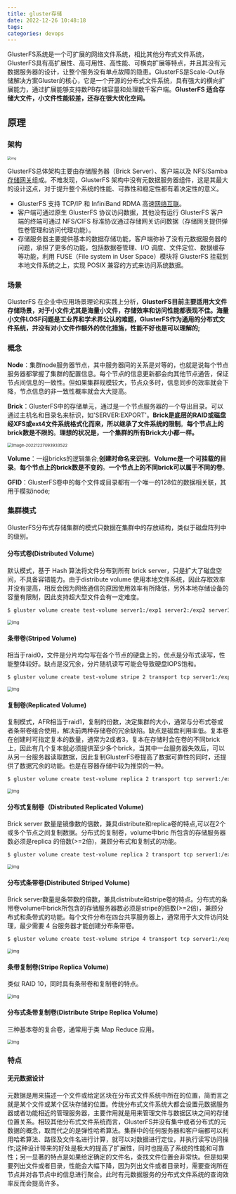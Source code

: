 ```yaml
---
title: gluster存储
date: 2022-12-26 10:48:18
tags:
categories: devops
---
```


GlusterFS系统是一个可扩展的网络文件系统，相比其他分布式文件系统，GlusterFS具有高扩展性、高可用性、高性能、可横向扩展等特点，并且其没有元数据服务器的设计，让整个服务没有单点故障的隐患。GlusterFS是Scale-Out存储解决方案Gluster的核心，它是一个开源的分布式文件系统，具有强大的横向扩展能力，通过扩展能够支持数PB存储容量和处理数千客户端。**GlusterFS 适合存储大文件，小文件性能较差，还存在很大优化空间。**

## 原理

### 架构

<img src="https://ask.qcloudimg.com/http-save/6552462/67988kz8zt.png?imageView2/2/w/1620" alt="img" style="zoom:50%;" />

GlusterFS总体架构主要由存储服务器（Brick Server）、客户端以及 NFS/Samba [存储网关](https://cloud.tencent.com/product/csg?from=10680)组成。不难发现，GlusterFS 架构中没有元数据服务器组件，这是其最大的设计这点，对于提升整个系统的性能、可靠性和稳定性都有着决定性的意义。

- GlusterFS 支持 TCP/IP 和 InfiniBand RDMA 高速[网络互联](https://cloud.tencent.com/product/ccn?from=10680)。
- 客户端可通过原生 GlusterFS 协议访问数据，其他没有运行 GlusterFS 客户端的终端可通过 NFS/CIFS 标准协议通过存储网关访问数据（存储网关提供弹性卷管理和访问代理功能）。
- 存储服务器主要提供基本的数据存储功能，客户端弥补了没有元数据服务器的问题，承担了更多的功能，包括数据卷管理、I/O 调度、文件定位、数据缓存等功能，利用 FUSE（File system in User Space）模块将 GlusterFS 挂载到本地文件系统之上，实现 POSIX 兼容的方式来访问系统数据。

### 场景

GlusterFS 在企业中应用场景理论和实践上分析，**GlusterFS目前主要适用大文件存储场景，对于小文件尤其是海量小文件，存储效率和访问性能都表现不佳。海量小文件LOSF问题是工业界和学术界公认的难题，GlusterFS作为通用的分布式文件系统，并没有对小文件作额外的优化措施，性能不好也是可以理解的;**

### 概念

**Node**：集群node服务器节点，其中服务器间的关系是对等的，也就是说每个节点服务器都掌握了集群的配置信息。每个节点的信息更新都会向其他节点通告，保证节点间信息的一致性。但如果集群规模较大，节点众多时，信息同步的效率就会下降，节点信息的非一致性概率就会大大提高。

**Brick**：GlusterFS中的存储单元，通过是一个节点服务器的一个导出目录。可以通过主机名和目录名来标识，如'SERVER:EXPORT'。**Brick是底层的RAID或磁盘经XFS或ext4文件系统格式化而来，所以继承了文件系统的限制**。**每个节点上的brick数是不限的**。**理想的状况是，一个集群的所有Brick大小都一样。**

<img src="http://cdn.expiredunclecoder.tech/image-20221227093933522.png" alt="image-20221227093933522" style="zoom:67%;" />

**Volume**：一组bricks的逻辑集合;**创建时命名来识别**。**Volume是一个可挂载的目录**。**每个节点上的brick数是不变的**。**一个节点上的不同brick可以属于不同的卷**。

**GFID**：GlusterFS卷中的每个文件或目录都有一个唯一的128位的数据相关联，其用于模拟inode;

### 集群模式

GlusterFS分布式存储集群的模式只数据在集群中的存放结构，类似于磁盘阵列中的级别。

#### 分布式卷(Distributed Volume)

默认模式，基于 Hash 算法将文件分布到所有 brick server，只是扩大了磁盘空间，不具备容错能力。由于distribute volume 使用本地文件系统，因此存取效率并没有提高，相反会因为网络通信的原因使用效率有所降低，另外本地存储设备的容量有限制，因此支持超大型文件会有一定难度。

```bash
$ gluster volume create test-volume server1:/exp1 server2:/exp2 server3:/exp3
```

<img src="https://ask.qcloudimg.com/http-save/yehe-5334888/4528ec16178beb8afeeb9b368ab4e868.png?imageView2/2/w/1620" alt="img" style="zoom: 67%;" />

#### 条带卷(Striped Volume)

相当于raid0，文件是分片均匀写在各个节点的硬盘上的，优点是分布式读写，性能整体较好。缺点是没冗余，分片随机读写可能会导致硬盘IOPS饱和。

```bash
$ gluster volume create test-volume stripe 2 transport tcp server1:/exp1 server2:/exp2
```

<img src="https://ask.qcloudimg.com/http-save/yehe-5334888/b2d284137cc0d55b541b291e7a37822a.png?imageView2/2/w/1620" alt="img" style="zoom:67%;" />

#### 复制卷(Replicated Volume)

复制模式，AFR相当于raid1，复制的份数，决定集群的大小，通常与分布式卷或者条带卷组合使用，解决前两种存储卷的冗余缺陷。缺点是磁盘利用率低。复本卷在创建时可指定复本的数量，通常为2或者3，复本在存储时会在卷的不同brick上，因此有几个复本就必须提供至少多个brick，当其中一台服务器失效后，可以从另一台服务器读取数据，因此复制GlusterFS卷提高了数据可靠性的同时，还提供了数据冗余的功能。也是在容器存储中较为推崇的一种。

```bash
$ gluster volume create test-volume replica 2 transport tcp server1:/exp1 server2:/exp2
```

<img src="https://ask.qcloudimg.com/http-save/yehe-5334888/2fcc1ea874c3541535a2f9c254cec913.png?imageView2/2/w/1620" alt="img" style="zoom:67%;" />

#### 分布式复制卷（Distributed Replicated Volume)

Brick server 数量是镜像数的倍数，兼具distribute和replica卷的特点,可以在2个或多个节点之间复制数据。分布式的复制卷，volume中bric 所包含的存储服务器数必须是replica 的倍数(>=2倍)，兼顾分布式和复制式的功能。

```bash
$ gluster volume create test-volume replica 2 transport tcp server1:/exp1 server2:/exp2 server3:/exp3 server4:/exp4
```

<img src="https://ask.qcloudimg.com/http-save/yehe-5334888/820967cc5545060877882ac1bdbfacfc.png?imageView2/2/w/1620" alt="img" style="zoom:67%;" />

#### 分布式条带卷(Distributed Striped Volume)

Brick server数量是条带数的倍数，兼具distribute和stripe卷的特点。分布式的条带卷volume中brick所包含的存储服务器数必须是stripe的倍数(>=2倍)，兼顾分布式和条带式的功能。每个文件分布在四台共享服务器上，通常用于大文件访问处理，最少需要 4 台服务器才能创建分布条带卷。

```bash
$ gluster volume create test-volume stripe 4 transport tcp server1:/exp1 server2:/exp2 server3:/exp3 server4:/exp4 server5:/exp5 server6:/exp6 server7:/exp7 server8:/exp8
```

<img src="https://ask.qcloudimg.com/http-save/yehe-5334888/bc18612d93a935ee21cbdbca1e35afea.png?imageView2/2/w/1620" alt="img" style="zoom:67%;" />

#### 条带复制卷(Stripe Replica Volume)

类似 RAID 10，同时具有条带卷和复制卷的特点。

<img src="https://ask.qcloudimg.com/http-save/6552462/abfnnsu3xo.jpeg?imageView2/2/w/1620" alt="img" style="zoom:67%;" />

#### 分布式条带复制卷(Distribute Stripe Replica Volume)

三种基本卷的复合卷，通常用于类 Map Reduce 应用。

<img src="https://ask.qcloudimg.com/http-save/6552462/42cwgm72rg.jpeg?imageView2/2/w/1620" alt="img" style="zoom:67%;" />



### 特点

#### 无元数据设计

元数据是用来描述一个文件或给定区块在分布式文件系统中所在的位置，简而言之就是某个文件或某个区块存储的位置。传统分布式文件系统大都会设置元数据服务器或者功能相近的管理服务器，主要作用就是用来管理文件与数据区块之间的存储位置关系。相较其他分布式文件系统而言，GlusterFS并没有集中或者分布式的元数据的概念，取而代之的是弹性哈希算法。集群中的任何服务器和客户端都可以利用哈希算法、路径及文件名进行计算，就可以对数据进行定位，并执行读写访问操作;这种设计带来的好处是极大的提高了扩展性，同时也提高了系统的性能和可靠性；另一显著的特点是如果给定确定的文件名，查找文件位置会非常快。但是如果要列出文件或者目录，性能会大幅下降，因为列出文件或者目录时，需要查询所在节点并对各节点中的信息进行聚合。此时有元数据服务的分布式文件系统的查询效率反而会提高许多。

